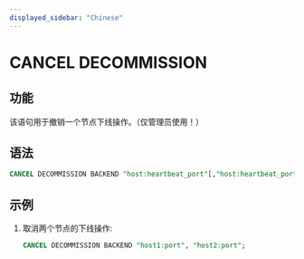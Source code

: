 ```yaml
---
displayed_sidebar: "Chinese"
---
```


# CANCEL DECOMMISSION

## 功能

该语句用于撤销一个节点下线操作。（仅管理员使用！）

## 语法

```sql
CANCEL DECOMMISSION BACKEND "host:heartbeat_port"[,"host:heartbeat_port"...];
```

## 示例

1. 取消两个节点的下线操作:

    ```sql
    CANCEL DECOMMISSION BACKEND "host1:port", "host2:port";
    ```
